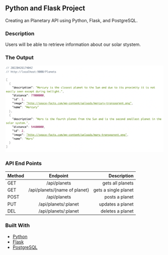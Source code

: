 ## Python and Flask Project

Creating an Planetary API using Python, Flask, and PostgreSQL.

### Description

Users will be able to retrieve information about our solar stystem. 

### The Output

<img src='./images/planetjson.png'/>



### API End Points 

| Method   |      Endpoint      |  Description |
|----------|:------------------:|-----------------:|
| GET |    /api/planets   |   gets all planets |
| GET | /api/planets/{name of planet} |    gets a single planet |
| POST |    /api/planets   |   posts a planet |
| PUT | /api/planets/:planet |    updates a planet |
| DEL |    /api/planets/:planet   |   deletes a planet |


### Built With 

* [Python](https://www.python.org/)
* [Flask](https://flask.palletsprojects.com/en/2.1.x/)
* [PostgreSQL](https://www.postgresql.org/)

